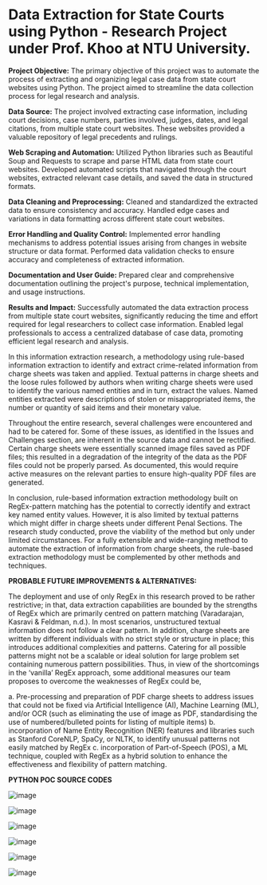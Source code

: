 # Data Extraction for State Courts using Python - Research Project under Prof. Khoo at NTU University.

**Project Objective:**
The primary objective of this project was to automate the process of extracting and organizing legal case data from state court websites using Python. The project aimed to streamline the data collection process for legal research and analysis.

**Data Source:**
The project involved extracting case information, including court decisions, case numbers, parties involved, judges, dates, and legal citations, from multiple state court websites. These websites provided a valuable repository of legal precedents and rulings.

**Web Scraping and Automation:**
Utilized Python libraries such as Beautiful Soup and Requests to scrape and parse HTML data from state court websites.
Developed automated scripts that navigated through the court websites, extracted relevant case details, and saved the data in structured formats.

**Data Cleaning and Preprocessing:**
Cleaned and standardized the extracted data to ensure consistency and accuracy.
Handled edge cases and variations in data formatting across different state court websites.

**Error Handling and Quality Control:**
Implemented error handling mechanisms to address potential issues arising from changes in website structure or data format.
Performed data validation checks to ensure accuracy and completeness of extracted information.

**Documentation and User Guide:**
Prepared clear and comprehensive documentation outlining the project's purpose, technical implementation, and usage instructions.

**Results and Impact:**
Successfully automated the data extraction process from multiple state court websites, significantly reducing the time and effort required for legal researchers to collect case information.
Enabled legal professionals to access a centralized database of case data, promoting efficient legal research and analysis.

In this information extraction research, a methodology using rule-based information extraction to identify and extract crime-related information from charge sheets was taken and applied. Textual patterns in charge sheets and the loose rules followed by authors when writing charge sheets were used to identify the various named entities and in turn, extract the values. Named entities extracted were descriptions of stolen or misappropriated items, the number or quantity of said items and their monetary value. 

Throughout the entire research, several challenges were encountered and had to be catered for. Some of these issues, as identified in the Issues and Challenges section, are inherent in the source data and cannot be rectified. Certain charge sheets were essentially scanned image files saved as PDF files; this resulted in a degradation of the integrity of the data as the PDF files could not be properly parsed. As documented, this would require active measures on the relevant parties to ensure high-quality PDF files are generated. 

In conclusion, rule-based information extraction methodology built on RegEx-pattern matching has the potential to correctly identify and extract key named entity values. However, it is also limited by textual patterns which might differ in charge sheets under different Penal Sections. The research study conducted, prove the viability of the method but only under limited circumstances. For a fully extensible and wide-ranging method to automate the extraction of information from charge sheets, the rule-based extraction methodology must be complemented by other methods and techniques. 

**PROBABLE FUTURE IMPROVEMENTS & ALTERNATIVES:**

The deployment and use of only RegEx in this research proved to be rather restrictive; in that, data extraction capabilities are bounded by the strengths of RegEx which are primarily centred on pattern matching (Varadarajan, Kasravi & Feldman, n.d.). In most scenarios, unstructured textual information does not follow a clear pattern. In addition, charge sheets are written by different individuals with no strict style or structure in place; this introduces additional complexities and patterns. Catering for all possible patterns might not be a scalable or ideal solution for large problem set containing numerous pattern possibilities. Thus, in view of the shortcomings in the ‘vanilla’ RegEx approach, some additional measures our team proposes to overcome the weaknesses of RegEx could be,
 
a.	Pre-processing and preparation of PDF charge sheets to address issues that could not be fixed via Artificial Intelligence (AI), Machine Learning (ML), and/or OCR (such as eliminating the use of image as PDF, standardising the use of numbered/bulleted points for listing of multiple items) 
b.	incorporation of Name Entity Recognition (NER) features and libraries such as Stanford CoreNLP, SpaCy, or NLTK, to identify unusual patterns not easily matched by RegEx
c.	incorporation of Part-of-Speech (POS), a ML technique, coupled with RegEx as a hybrid solution to enhance the effectiveness and flexibility of pattern matching.

**PYTHON POC SOURCE CODES**


![image](https://github.com/jayanth002/Projects/assets/32224793/1f9544df-32f7-4a51-94eb-57da5221d21c)

![image](https://github.com/jayanth002/Projects/assets/32224793/006f270b-4551-4c09-addb-ce7afe869791)


![image](https://github.com/jayanth002/Projects/assets/32224793/06178b02-6fbe-4f33-abf8-083d7fd31912)


![image](https://github.com/jayanth002/Projects/assets/32224793/3beaeba3-9c9b-42c4-8ce2-715061269756)

![image](https://github.com/jayanth002/Projects/assets/32224793/f26028e0-1188-4737-9179-df1f6fd66322)

![image](https://github.com/jayanth002/Projects/assets/32224793/fd7a48af-5968-4867-9475-6e6a35d6c107)



